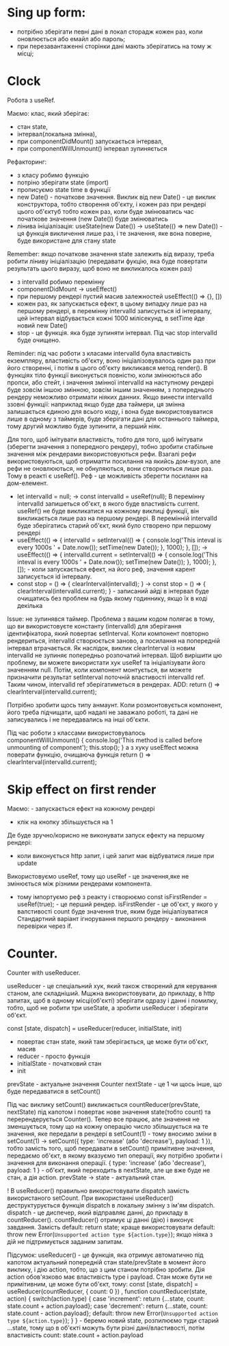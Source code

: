 # Sing up form:
- потрібно зберігати певні дані в локал сторадж кожен раз, коли оновлюється або емайл або пароль;
- при перезавантаженні сторінки дані мають зберігатись на тому ж місці;

# Clock
Робота з useRef.

Маємо: клас, який зберігає:
- стан state,
- інтервал(локальна змінна),
- при componentDidMount() запускається інтервал,
- при componentWillUnmount() інтервал зупиняється 

Рефакторинг:
- з класу робимо функцію
- потріно зберігати state (import)
- прописуємо state time в функції 
- new Date() - початкове значення. Виклик від new Date() - це виклик конструктора, тобто створення об'єкту, і кожен раз при рендері цього об'єктуб тобто кожен раз, коли буде змінюватись час початкове значення (new Date()) буде змінюватись
- лінива ініціалізація: useState(new Date()) -> useState(() => new Date()) - ця функція викличення лише раз, і те значення, яке вона поверне, буде використане для стану state

Remember: якщо початкове значення state залежить від виразу, треба робити ліниву ініціалізацію (передавати фукцію, яка буде повертати результать цього виразу, щоб воно не викликалось кожен раз)

- з intervalId робимо перемінну 
- componentDidMount -> useEffect()
- при першому рендері пустий масив залежностей useEffect(() => {}, [])
- кожен раз, як запускається ефект, в цьому випадку лише раз на першому рендері, в перемінну intervalId записується id інтервалу, цей інтервал відбувається кожні 1000 мілісекунд, в setTime йде новий new Date()
- stop - це функція. яка буде зупиняти інтервал. Під час stop intervalId буде очищено.

Reminder: під час роботи з класами intervalId була властивість екземпляру, властивість об'єкту, воно ініціалізовувалось один раз при його створенні, і потім в цього об'єкту викликався метод render(). В функціях тіло функції виконується повністю, коли змінюються або пропси, або стейт, і значення змінної intervalId на наступному рендері буде зовсім іншою змінною, зовсім іншим значенням, з попереднього рендеру неможливо отримати ніяких данних.
Якщо винести intervalId ззовні функції: наприклад якщо буде два таймери, ця змінна залишається єдиною для всього коду, і вона буде використовуватися лише в одному з таймерів, буде зберігати дані для останнього таймера, тому другий можливо буде зупинити, а перший ніяк.

Для того, щоб імітувати властивість, тобто для того, щоб імітувати (зберегти значення з попередного рендеру), тобно зробити стабільне значення між рендерами використовуються рефи. 
Взагалі рефи використовуються, щоб отриматти посилання на якийсь дом-вузол, але рефи не оновлюються, не обнуляються, вони створюються лише раз.
Тому в реакті є useRef(). Реф - це можливість зберегти посиланн на дом-елемент.

- let intervalId = null; -> const intervalId = useRef(null); В перемінну intervalId запишеться об'єкт, в якого буде властивість current. useRef() не буде викликатися на кожному виклиці функції, він викликається лише раз на першому рендері. В перемінній intervalId буде зберігатись старий об'єкт, який було створено при першому рендері
- useEffect(() => {
        intervalId = setInterval(() => {
            console.log('This inteval is every 1000s ' + Date.now());
            setTime(new Date());
        }, 1000);
    }, []);  ->  useEffect(() => {
        intervalId.current = setInterval(() => {
            console.log('This inteval is every 1000s ' + Date.now());
            setTime(new Date());
        }, 1000);
    }, []); - коли запускається ефект, на його реф, значення карент записується id інтервалу.
- const stop = () => {
        clearInterval(intervalId);
    }  ->  const stop = () => {
        clearInterval(intervalId.current);
    } - записаний айді в інтервал буде очищатись без проблем на будь якому годиннику, якщо їх в коді декілька

Issue: не зупинявся таймер.
Проблема з вашим кодом полягає в тому, що ви використовуєте константу (intervalId) для зберігання ідентифікатора, який повертає setInterval. Коли компонент повторно рендериться, intervalId створюється заново, а посилання на попередній інтервал втрачається. Як наслідок, виклик clearInterval із новим intervalId не зупиняє попередньо розпочатий інтервал.
Щоб вирішити цю проблему, ви можете використати хук useRef та ініціалізувати його значенням null. Потім, коли компонент монтується, ви можете призначити результат setInterval поточній властивості intervalId ref. Таким чином, intervalId ref зберігатиметься в рендерах.
ADD: return () => clearInterval(intervalId.current);

Потрібно зробити щось типу анмаунт. Коли розмонтовується компонент, його треба підчищати, щоб надалі не заважало роботі, та дані не записувались і не передавались на інші об'єкти. 

Під час роботи з классами використовувалось     
    componentWillUnmount() {
        console.log('This method is called before unmounting of component');
        this.stop();
    }
а з хуку useEffect можна поверати функцію, очищаюча функція return () => clearInterval(intervalId.current); 

# Skip effect on first render
Маємо: - запускається ефект на кожному рендері
- клік на кнопку збільшується на 1

Де буде зручно/корисно не виконувати запуск ефекту на першому рендері: 
- коли виконується http запит, і цей запит має відбуватися лише при update

Використовуємо useRef, тому що useRef - це значення,яке не змінюється між різними рендерами компонента. 

- тому імпортуємо реф з реакту і створюємо const isFirstRender = useRef(true); - це перший рендер. isFirstRender - це об'єкт, у якого у валстивості count буде значення true, яким буде ініціалізуватися
Стандартний варіант ігнорування першого рендеру - виконання перевірки через if.

# Counter.

Counter with useReducer.

useReducer - це спеціальний хук, який також створений для керування станом, але складніший. Мщжна використовувати, до прикладу, в http запитах, щоб в одному місці(об'єкті) зберігати одразу і данні і помилку, тобто, щоб не робити три useState, а зробити useReducer і зберігати об'єкт.

const [state, dispatch] = useReducer(reducer, initialState, init)
- повертає стан state, який там зберігається, це може бути об'єкт, масив
- reducer - просто функція
- initialState - початковий стан
- init

prevState - актуальне значення Counter
nextState - це 1 чи щось інше, що буде передаватися в setCount()

Під час виклику setCount() викликається countReducer(prevState, nextState) під капотом і повертає нове значення state(тобто count) та перерендерується Counter(). Тепер все працює, але значення не зменшується, тому що на кожну операцію число збільшується на те значення, яке передали в рендері в setCount(1) - тому вносимо зміни в setCount(1) -> setCount({ type: 'increase' (або 'decrease'), payload: 1 }), тобто замість того, щоб передавати в setCount() примітивне значення, передаємо об'єкт, в якому вказуємо тип операції, яку потрібно зробити і значення для виконання операції. 
{ type: 'increase' (або 'decrease'), payload: 1 } - об'єкт, який переходить в nextState, але це вже буде не стан, а дія action. prevState -> state - актуальний стан. 

! В useReducer() правильно використовувати dispatch замість використаного setCount. При використанні useReducer() деструктурується функція dispatch в локальну змінну з ім'ям dispatch. dispatch - це диспечер, який відправляє данні, до прикладу в countReducer(). countReducer() отримує ці данні (дію) і виконує завдання. Замість default: return state; краще використовувати default: throw new Error(`Unsupported action type ${action.type}`); якщо ніяка з дій не підтримується заданим запитам. 

Підсумок: useReducer() - це функція, яка отримує автоматично під капотом актуальний попередній стан state/prevState в момент його виклику, і дію action, тобто, що з цим станом потрібно зробити. Дія action обов'язково має властивість type і payload. Стан може бути не примітивним, це може бути об'єкт, тому: const [state, dispatch] = useReducer(countReducer, { count: 0 }) , function countReducer(state, action) {
    switch(action.type) {
        case 'increment':
            <!-- return state + action.payload; -->
            return {...state, count: state.count + action.payload};
        case 'decrement':
            return {...state, count: state.count - action.payload};
        default: throw new Error(`Unsupported action type ${action.type}`);
    }
} - беремо новий state, розпилюємо туди старий ...state, тому що в об'єкті можуть бути різні дані/властивості, потім властивість count: state.count + action.payload
